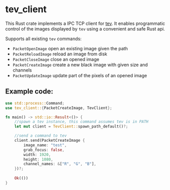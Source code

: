 # tev_client

This Rust crate implements a IPC TCP client for [tev](https://github.com/Tom94/tev). 
It enables programmatic control of the images displayed by `tev` using a convenient and safe Rust api.

Supports all existing `tev` commands:
* `PacketOpenImage` open an existing image given the path
* `PacketReloadImage` reload an image from disk
* `PacketCloseImage` close an opened image
* `PacketCreateImage` create a new black image with given size and channels
* `PacketUpdateImage` update part of the pixels of an opened image

## Example code:

```rust
use std::process::Command;
use tev_client::{PacketCreateImage, TevClient};

fn main() -> std::io::Result<()> {
    //spawn a tev instance, this command assumes tev is in PATH
    let mut client = TevClient::spawn_path_default()?;

    //send a command to tev
    client.send(PacketCreateImage {
        image_name: "test",
        grab_focus: false,
        width: 1920,
        height: 1080,
        channel_names: &["R", "G", "B"],
    })?;
    
    Ok(())
}
```